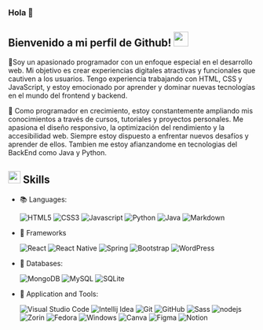 ### Hola 👋

<h2> Bienvenido a mi perfil de Github! <img src="https://github.com/abdoachhoubi/abdoachhoubi/blob/main/gifs/Hi.gif" width="30"></h2>

<p> 
👋Soy un apasionado programador con un enfoque especial en el desarrollo web. Mi objetivo es crear experiencias digitales atractivas y funcionales que cautiven a los usuarios. Tengo experiencia trabajando con HTML, CSS y JavaScript, y estoy emocionado por aprender y dominar nuevas tecnologías en el mundo del frontend y backend.
</p>
<p>🌱 Como programador en crecimiento, estoy constantemente ampliando mis conocimientos a través de cursos, tutoriales y proyectos personales. Me apasiona el diseño responsivo, la optimización del rendimiento y la accesibilidad web. Siempre estoy dispuesto a enfrentar nuevos desafíos y aprender de ellos. Tambien me estoy afianzandome en tecnologias del BackEnd como Java y Python.</p>

## <img src="https://media2.giphy.com/media/QssGEmpkyEOhBCb7e1/giphy.gif?cid=ecf05e47a0n3gi1bfqntqmob8g9aid1oyj2wr3ds3mg700bl&rid=giphy.gif" width ="25"><b> Skills</b>

<p align="center">

- 📚 Languages: 
    
    ![HTML5](https://img.shields.io/badge/html5-%23E34F26.svg?style=for-the-badge&logo=html5&logoColor=white)
    ![CSS3](https://img.shields.io/badge/css3-%231572B6.svg?style=for-the-badge&logo=css3&logoColor=white)
    ![Javascript](https://img.shields.io/badge/JavaScript-F7DF1E?style=for-the-badge&logo=javascript&logoColor=black)
    ![Python](https://img.shields.io/badge/Python-3776AB?style=for-the-badge&logo=python&logoColor=white)
    ![Java](https://img.shields.io/badge/Java-ED8B00?style=for-the-badge&logo=openjdk&logoColor=white)
    ![Markdown](https://img.shields.io/badge/markdown-%23000000.svg?style=for-the-badge&logo=markdown&logoColor=white)
   
    
- 🧰 Frameworks

   ![React](https://img.shields.io/badge/React-20232A?style=for-the-badge&logo=react&logoColor=61DAFB)
   ![React Native](https://img.shields.io/badge/React_Native-20232A?style=for-the-badge&logo=react&logoColor=61DAFB)
   ![Spring](https://img.shields.io/badge/Spring-6DB33F?style=for-the-badge&logo=spring&logoColor=white)
   ![Bootstrap](https://img.shields.io/badge/bootstrap%20-%23563D7C.svg?&style=for-the-badge&logo=bootstrap&logoColor=white)
   ![WordPress](https://img.shields.io/badge/WordPress-%23117AC9.svg?style=for-the-badge&logo=WordPress&logoColor=white)
   
  
- 📑 Databases:
    
    ![MongoDB](https://img.shields.io/badge/MongoDB-%234ea94b.svg?&style=for-the-badge&logo=mongodb&logoColor=white) 
    ![MySQL](https://img.shields.io/badge/MySQL-005C84?style=for-the-badge&logo=mysql&logoColor=white)
    ![SQLite](https://img.shields.io/badge/SQLite-07405E?style=for-the-badge&logo=sqlite&logoColor=white) 
    
  
- 🚀 Application and Tools:

    ![Visual Studio Code](https://img.shields.io/badge/Visual%20Studio%20Code-0078d7.svg?style=for-the-badge&logo=visual-studio-code&logoColor=white)
    ![Intellij Idea](https://img.shields.io/badge/IntelliJ_IDEA-000000.svg?style=for-the-badge&logo=intellij-idea&logoColor=white)
    ![Git](https://img.shields.io/badge/git-%23F05033.svg?style=for-the-badge&logo=git&logoColor=white)
    ![GitHub](https://img.shields.io/badge/github-%23121011.svg?style=for-the-badge&logo=github&logoColor=white)
    ![Sass](https://img.shields.io/badge/Sass-CC6699?style=for-the-badge&logo=sass&logoColor=white)
    ![nodejs](https://img.shields.io/badge/node.js%20-%2343853D.svg?&style=for-the-badge&logo=node.js&logoColor=white)  
    ![Zorin](https://img.shields.io/badge/Zorin%20OS-0CC1F3?style=for-the-badge&logo=zorin&logoColor=white)
    ![Fedora](https://img.shields.io/badge/Fedora-294172?style=for-the-badge&logo=fedora&logoColor=white)
    ![Windows](https://img.shields.io/badge/Windows-0078D6?style=for-the-badge&logo=windows&logoColor=white)
    ![Canva](https://img.shields.io/badge/Canva-%2300C4CC.svg?style=for-the-badge&logo=Canva&logoColor=white)
    ![Figma](https://img.shields.io/badge/Figma-F24E1E?style=for-the-badge&logo=figma&logoColor=white)
    ![Notion](https://img.shields.io/badge/Notion-000000?style=for-the-badge&logo=notion&logoColor=white)
    
</p>

<!--
## Connect with me 

<a href="https://www.instagram.com/anuj_kesharwani_/" target="_blank">
<img src="https://img.shields.io/badge/instagram-%ff5851db.svg?color=f02b9a&style=for-the-badge&logo=instagram&logoColor=white" t=instagram style="margin-bottom: 5px;" />
</a>
 <a href="https://www.facebook.com/anuj.kesharwani.397" target="_blank">
<img src="https://img.shields.io/badge/Messenger-00B2FF?style=for-the-badge&logo=messenger&logoColor=white"  style="margin-bottom: 5px;" />
</a>
 <a href="https://www.sololearn.com/Profile/9151475/?ref=app" target="_blank">
<img src="https://img.shields.io/badge/-Sololearn-3a464b?style=for-the-badge&logo=Sololearn&logoColor=white"  style="margin-bottom: 5px;" />
</a>   

  <a href="https://linkedin.com/in/" target="_blank">
<img src=https://img.shields.io/badge/linkedin-%2300acee.svg?color=405DE6&style=for-the-badge&logo=linkedin&logoColor=white alt=linkedin style="margin-bottom: 5px;" />
</a>
<a href="https://twitter.com/" target="_blank">
<img src=https://img.shields.io/badge/twitter-%2300acee.svg?color=1DA1F2&style=for-the-badge&logo=twitter&logoColor=white alt=twitter style="margin-bottom: 5px;" />
</a>

<a href="" target="_blank">
<img src=https://img.shields.io/badge/hashnode-%2300acee.svg?color=2962FF&style=for-the-badge&logo=hashnode&logoColor=white alt=hshnode style="margin-bottom: 5px;" />
</a>   
-->      
